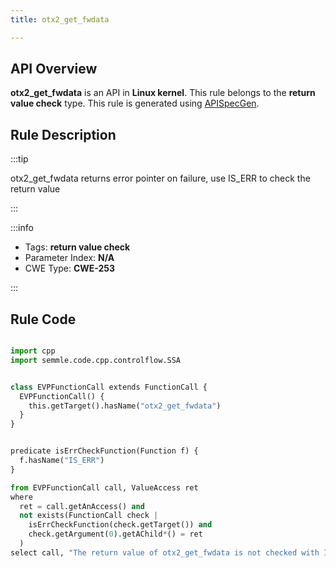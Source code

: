```yaml
---
title: otx2_get_fwdata

---
```



## API Overview
**otx2_get_fwdata** is an API in **Linux kernel**. This rule belongs to the **return value check** type. This rule is generated using [APISpecGen](../../tools/APISpecGen).
## Rule Description

:::tip

otx2_get_fwdata returns error pointer on failure, use IS_ERR to check the return value

:::

:::info

- Tags: **return value check**
- Parameter Index: **N/A**
- CWE Type: **CWE-253**

:::

## Rule Code
```python

import cpp
import semmle.code.cpp.controlflow.SSA


class EVPFunctionCall extends FunctionCall {
  EVPFunctionCall() {
    this.getTarget().hasName("otx2_get_fwdata")
  }
}


predicate isErrCheckFunction(Function f) {
  f.hasName("IS_ERR") 
}

from EVPFunctionCall call, ValueAccess ret
where
  ret = call.getAnAccess() and
  not exists(FunctionCall check |
    isErrCheckFunction(check.getTarget()) and
    check.getArgument(0).getAChild*() = ret
  )
select call, "The return value of otx2_get_fwdata is not checked with IS_ERR."
    
```